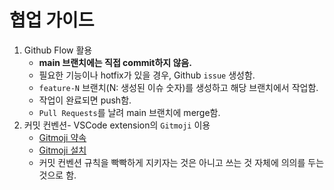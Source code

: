# 협업 가이드
1. Github Flow 활용
    + **main 브랜치에는 직접 commit하지 않음.**
    + 필요한 기능이나 hotfix가 있을 경우, Github `issue` 생성함.
    + `feature-N` 브랜치(N: 생성된 이슈 숫자)를 생성하고 해당 브랜치에서 작업함.
    + 작업이 완료되면 push함.
    + `Pull Requests`를 날려 main 브랜치에 merge함.
2. 커밋 컨벤션- VSCode extension의 `Gitmoji` 이용
    + [Gitmoji 약속](https://gitmoji.dev/)
    + [Gitmoji 설치](https://inpa.tistory.com/entry/GIT-%E2%9A%A1%EF%B8%8F-Gitmoji-%EC%82%AC%EC%9A%A9%EB%B2%95-Gitmoji-cli)
    + 커밋 컨벤션 규칙을 빡빡하게 지키자는 것은 아니고 쓰는 것 자체에 의의를 두는 것으로 함.

